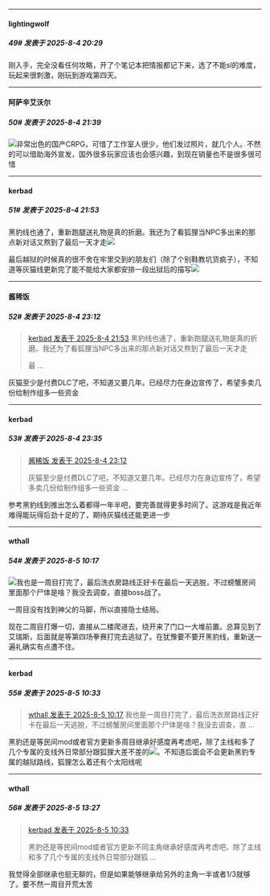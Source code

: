 ﻿
*****

####  lightingwolf  
##### 49#       发表于 2025-8-4 20:29

刚入手，完全没看任何攻略，开了个笔记本把情报都记下来，选了不能sl的难度，玩起来很刺激，刚玩到游戏第四天。


*****

####  阿萨辛艾沃尔  
##### 50#       发表于 2025-8-4 21:39

<img src="https://static.stage1st.com/image/smiley/face2017/037.png" referrerpolicy="no-referrer">非常出色的国产CRPG，可惜了工作室人很少，他们发过照片，就几个人。不然的可以借助海外宣发，国外很多玩家应该也会感兴趣，到现在销量也不是很多很可惜


*****

####  kerbad  
##### 51#       发表于 2025-8-4 21:53

黑豹线也通了，重新跑腿送礼物是真的折磨。我还为了看狐狸当NPC多出来的那点新对话又熬到了最后一天才走<img src="https://static.stage1st.com/image/smiley/face2017/068.png" referrerpolicy="no-referrer">

最后越狱的时候真的很不舍在牢里交到的朋友们（除了个别鞋教坑货疯子），不知道等灰猫线更新完了能不能给大家都安排一段出狱后的描写<img src="https://static.stage1st.com/image/smiley/face2017/138.png" referrerpolicy="no-referrer">


*****

####  酱稀饭  
##### 52#       发表于 2025-8-4 23:12

<blockquote><a href="httphttps://stage1st.com/2b/forum.php?mod=redirect&amp;goto=findpost&amp;pid=68215826&amp;ptid=2159636" target="_blank">kerbad 发表于 2025-8-4 21:53</a>
黑豹线也通了，重新跑腿送礼物是真的折磨。我还为了看狐狸当NPC多出来的那点新对话又熬到了最后一天才走

最 ...</blockquote>
灰猫至少是付费DLC了吧，不知道又要几年。已经尽力在身边宣传了，希望多卖几份给制作组多一些资金


*****

####  kerbad  
##### 53#       发表于 2025-8-4 23:35

<blockquote><a href="httphttps://stage1st.com/2b/forum.php?mod=redirect&amp;goto=findpost&amp;pid=68216177&amp;ptid=2159636" target="_blank">酱稀饭 发表于 2025-8-4 23:12</a>

灰猫至少是付费DLC了吧，不知道又要几年。已经尽力在身边宣传了，希望多卖几份给制作组多一些资金 ...</blockquote>
参考黑豹线到推出怎么着都得一年半吧，要完善就得更多时间了。这游戏是我近年难得能玩得后劲十足的了，期待灰猫线还能更进一步


*****

####  wthall  
##### 54#       发表于 2025-8-5 10:17

<img src="https://static.stage1st.com/image/smiley/face2017/056.gif" referrerpolicy="no-referrer">我也是一周目打完了，最后洗衣房路线正好卡在最后一天逃脱，不过螃蟹房间里面那个尸体是啥？我没去调查，直接boss战了。

一周目没有找到神父的马脚，所以直接隐士结局。

现在二周目打爆一切，直接从二楼爬进去，绕开来了门口一大堆前置。总算见到了艾瑞斯，后面就是等第四场拳赛打完去逃狱了。在犹豫要不要开黑豹线，重新送一遍礼确实有点遭不住。


*****

####  kerbad  
##### 55#       发表于 2025-8-5 10:33

<blockquote><a href="httphttps://stage1st.com/2b/forum.php?mod=redirect&amp;goto=findpost&amp;pid=68217458&amp;ptid=2159636" target="_blank">wthall 发表于 2025-8-5 10:17</a>
我也是一周目打完了，最后洗衣房路线正好卡在最后一天逃脱，不过螃蟹房间里面那个尸体是啥？我没去调查，直 ...</blockquote>
黑豹还是等民间mod或者官方更新多周目继承好感度再考虑吧，除了主线和多了几个专属的支线外日常部分跟狐狸大差不差的<img src="https://static.stage1st.com/image/smiley/face2017/118.png" referrerpolicy="no-referrer">。不知道后面会不会更新黑豹专属的越狱路线，狐狸怎么着还有个太阳线呢


*****

####  wthall  
##### 56#       发表于 2025-8-5 13:27

<blockquote><a href="httphttps://stage1st.com/2b/forum.php?mod=redirect&amp;goto=findpost&amp;pid=68217566&amp;ptid=2159636" target="_blank">kerbad 发表于 2025-8-5 10:33</a>

黑豹还是等民间mod或者官方更新不同主角继承好感度再考虑吧，除了主线和多了几个专属的支线外日常部分跟狐 ...</blockquote>
我觉得全部继承也挺无聊的，但是如果能够继承给另外的主角一半或者1/3就够了。要不然一周目开荒太苦

